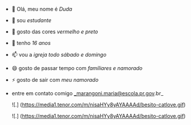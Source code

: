 - 👋 Olá, meu nome é _Duda_
- 👀  sou _estudante_
- 🌱 gosto das cores _vermelho e preto_
- 💞️ tenho _16 anos_
- 📫 vou a _igreja todo sábado e domingo_
- 😄  gosto de passar tempo com _famíliares e namorado_
- ⚡ gosto de sair com _meu namorado_
- entre em contato comigo _marangoni.maria@escola.pr.gov.br_

  ![.]
  (https://media1.tenor.com/m/nisaHYy8yAYAAAAd/besito-catlove.gif)

  ![.]
  (https://media1.tenor.com/m/nisaHYy8yAYAAAAd/besito-catlove.gif)
